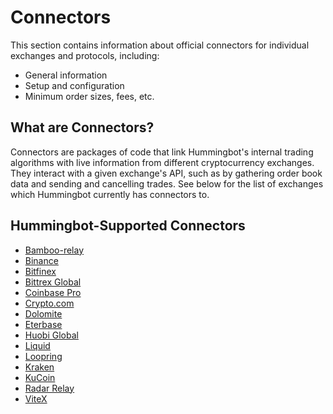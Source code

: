 # Connectors

This section contains information about official connectors for individual exchanges and protocols, including:

* General information
* Setup and configuration
* Minimum order sizes, fees, etc.

## What are Connectors?

Connectors are packages of code that link Hummingbot's internal trading algorithms with live information from different cryptocurrency exchanges. They interact with a given exchange's API, such as by gathering order book data and sending and cancelling trades. See below for the list of exchanges which Hummingbot currently has connectors to.

## Hummingbot-Supported Connectors

* [Bamboo-relay](/connectors/bamboo-relay)
* [Binance](/connectors/binance)
* [Bitfinex](/connectors/bitfinex)
* [Bittrex Global](/connectors/bittrex)
* [Coinbase Pro](/connectors/coinbase)
* [Crypto.com](/connectors/crypto-com)
* [Dolomite](/connectors/dolomite)
* [Eterbase](/connectors/eterbase)
* [Huobi Global](/connectors/huobi)
* [Liquid](/connectors/liquid)
* [Loopring](/connectors/loopring)
* [Kraken](/connectors/kraken)
* [KuCoin](/connectors/kucoin)
* [Radar Relay](/connectors/radar-relay)
* [ViteX](/connectors/vitex)

